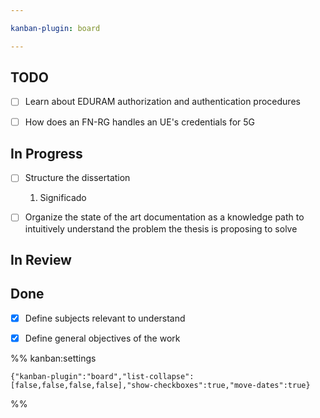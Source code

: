 ```yaml
---

kanban-plugin: board

---
```


## TODO

- [ ] Learn about EDURAM authorization and authentication procedures
- [ ] How does an FN-RG handles an UE's credentials for 5G


## In Progress

- [ ] Structure the dissertation
	1. Significado
- [ ] Organize the state of the art documentation as a knowledge path to intuitively understand the problem the thesis is proposing to solve


## In Review



## Done

- [x] Define subjects relevant to understand
- [x] Define general objectives of the work




%% kanban:settings
```
{"kanban-plugin":"board","list-collapse":[false,false,false,false],"show-checkboxes":true,"move-dates":true}
```
%%